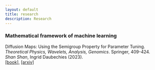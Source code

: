 ```yaml
---
layout: default
title: research
description: Research
---
```

### Mathematical framework of machine learning

Diffusion Maps: Using the Semigroup Property for Parameter Tuning. <br />
 *Theoretical Physics, Wavelets, Analysis, Genomics*. Springer, 409-424.  <br />
 *Shan Shan*, Ingrid Daubechies (2023).  <br />
 [[book]](https://link.springer.com/book/10.1007/978-3-030-45847-8), [[arxiv]](https://arxiv.org/abs/2203.02867) <br />
